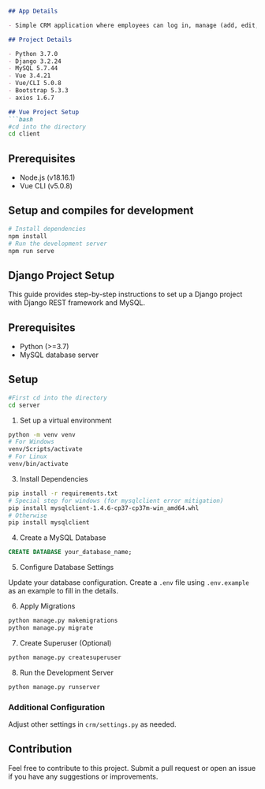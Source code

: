 ```markdown

## App Details

- Simple CRM application where employees can log in, manage (add, edit, delete) customers, delete/add services to customers, allow admins to add/edit/delete new services with a simple UI.

## Project Details

- Python 3.7.0
- Django 3.2.24
- MySQL 5.7.44
- Vue 3.4.21
- Vue/CLI 5.0.8
- Bootstrap 5.3.3
- axios 1.6.7

## Vue Project Setup
```bash
#cd into the directory
cd client
```

## Prerequisites

- Node.js (v18.16.1)
- Vue CLI (v5.0.8)

## Setup and compiles for development
```bash
# Install dependencies
npm install
# Run the development server
npm run serve
```

## Django Project Setup

This guide provides step-by-step instructions to set up a Django project with Django REST framework and MySQL.

## Prerequisites

- Python (>=3.7)
- MySQL database server

## Setup
```bash
#First cd into the directory
cd server
```

1. Set up a virtual environment
```bash
python -m venv venv
# For Windows
venv/Scripts/activate
# For Linux
venv/bin/activate
```

3. Install Dependencies
```bash
pip install -r requirements.txt
# Special step for windows (for mysqlclient error mitigation)
pip install mysqlclient-1.4.6-cp37-cp37m-win_amd64.whl
# Otherwise
pip install mysqlclient
```

4. Create a MySQL Database
```sql
CREATE DATABASE your_database_name;
```

5. Configure Database Settings

Update your database configuration. Create a `.env` file using `.env.example` as an example to fill in the details.

6. Apply Migrations
```bash
python manage.py makemigrations
python manage.py migrate
```

7. Create Superuser (Optional)
```bash
python manage.py createsuperuser
```

8. Run the Development Server
```bash
python manage.py runserver
```

### Additional Configuration

Adjust other settings in `crm/settings.py` as needed.

## Contribution

Feel free to contribute to this project. Submit a pull request or open an issue if you have any suggestions or improvements.
```